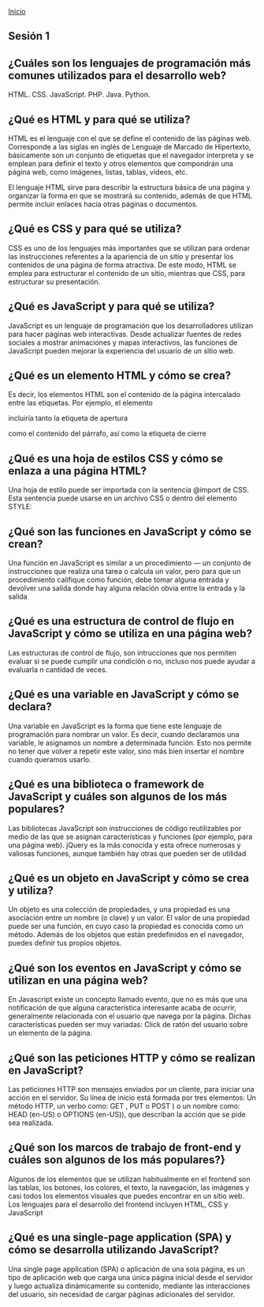 <!-- No borrar o modificar -->

[Inicio](./index.md)

## Sesión 1

<!-- Su documentación aquí -->

## ¿Cuáles son los lenguajes de programación más comunes utilizados para el desarrollo web?

HTML.
CSS.
JavaScript.
PHP.
Java.
Python.

## ¿Qué es HTML y para qué se utiliza?

HTML es el lenguaje con el que se define el contenido de las páginas web. Corresponde a las siglas en inglés de Lenguaje de Marcado de Hipertexto,
básicamente son un conjunto de etiquetas que el navegador interpreta y se emplean para definir el texto y otros elementos que compondrán una página web,
como imágenes, listas, tablas, vídeos, etc.

El lenguaje HTML sirve para describir la estructura básica de una página y organizar la forma en que se mostrará su contenido,
además de que HTML permite incluir enlaces hacia otras páginas o documentos.

## ¿Qué es CSS y para qué se utiliza?

CSS es uno de los lenguajes más importantes que se utilizan para ordenar las instrucciones referentes a la apariencia de un sitio y presentar los contenidos de una página de forma atractiva.
De este modo, HTML se emplea para estructurar el contenido de un sitio, mientras que CSS, para estructurar su presentación.

## ¿Qué es JavaScript y para qué se utiliza?

JavaScript es un lenguaje de programación que los desarrolladores utilizan para hacer páginas web interactivas. Desde actualizar fuentes de redes sociales a mostrar animaciones y mapas interactivos,
las funciones de JavaScript pueden mejorar la experiencia del usuario de un sitio web.

## ¿Qué es un elemento HTML y cómo se crea?

Es decir, los elementos HTML son el contenido de la página intercalado entre las etiquetas. Por ejemplo, el elemento <p> incluiría tanto la etiqueta de apertura <p> como el contenido del párrafo,
así como la etiqueta de cierre </p>

## ¿Qué es una hoja de estilos CSS y cómo se enlaza a una página HTML?

Una hoja de estilo puede ser importada con la sentencia @import de CSS. Esta sentencia puede usarse en un archivo CSS o dentro del elemento STYLE:

<STYLE TYPE="text/css" MEDIA="screen, projection">
<!--
  @import url(http://www.htmlhelp.com/estilo.css);
  @import url(/stylesheets/punk.css);
  DT { background: yellow; color: black }
-->
</STYLE>

## ¿Qué son las funciones en JavaScript y cómo se crean?

Una función en JavaScript es similar a un procedimiento — un conjunto de instrucciones que realiza una tarea o calcula un valor,
pero para que un procedimiento califique como función,
debe tomar alguna entrada y devolver una salida donde hay alguna relación obvia entre la entrada y la salida

## ¿Qué es una estructura de control de flujo en JavaScript y cómo se utiliza en una página web?

‌Las estructuras de control de flujo, son intrucciones que nos permiten evaluar si se puede cumplir una condición o no, incluso nos puede ayudar a evaluarla n cantidad de veces.

## ¿Qué es una variable en JavaScript y cómo se declara?

Una variable en JavaScript es la forma que tiene este lenguaje de programación para nombrar un valor. Es decir, cuando declaramos una variable, le asignamos un nombre a determinada función.
Esto nos permite no tener que volver a repetir este valor, sino más bien insertar el nombre cuando queramos usarlo.

## ¿Qué es una biblioteca o framework de JavaScript y cuáles son algunos de los más populares?

Las bibliotecas JavaScript son instrucciones de código reutilizables por medio de las que se asignan características y funciones (por ejemplo, para una página web). jQuery es la más conocida y esta ofrece numerosas y valiosas funciones,
aunque también hay otras que pueden ser de utilidad

## ¿Qué es un objeto en JavaScript y cómo se crea y utiliza?

Un objeto es una colección de propiedades, y una propiedad es una asociación entre un nombre (o clave) y un valor. El valor de una propiedad puede ser una función,
en cuyo caso la propiedad es conocida como un método.
Además de los objetos que están predefinidos en el navegador, puedes definir tus propios objetos.

## ¿Qué son los eventos en JavaScript y cómo se utilizan en una página web?

En Javascript existe un concepto llamado evento, que no es más que una notificación de que alguna característica interesante acaba de ocurrir,
generalmente relacionada con el usuario que navega por la página.
Dichas características pueden ser muy variadas: Click de ratón del usuario sobre un elemento de la página.

## ¿Qué son las peticiones HTTP y cómo se realizan en JavaScript?

Las peticiones HTTP son mensajes enviados por un cliente, para iniciar una acción en el servidor. Su línea de inicio está formada por tres elementos:
Un método HTTP, un verbo como: GET , PUT o POST ) o un nombre como: HEAD (en-US) o OPTIONS (en-US)), que describan la acción que se pide sea realizada.

## ¿Qué son los marcos de trabajo de front-end y cuáles son algunos de los más populares?}

Algunos de los elementos que se utilizan habitualmente en el frontend son las tablas, los botones, los colores, el texto,
la navegación, las imágenes y casi todos los elementos visuales que puedes encontrar en un sitio web.
Los lenguajes para el desarrollo del frontend incluyen HTML, CSS y JavaScript

## ¿Qué es una single-page application (SPA) y cómo se desarrolla utilizando JavaScript?

Una single page application (SPA) o aplicación de una sola página, es un tipo de aplicación web que carga una única página inicial desde el servidor y luego actualiza dinámicamente su contenido,
mediante las interacciones del usuario, sin necesidad de cargar páginas adicionales del servidor.

